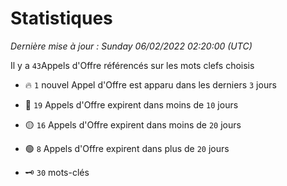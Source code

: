 # Statistiques


_Dernière mise à jour : Sunday 06/02/2022 02:20:00 (UTC)_ 

Il y a `43`Appels d'Offre référencés sur les mots clefs choisis

- 🔥 `1` nouvel Appel d'Offre est apparu dans les derniers `3` jours
- 🔴  `19` Appels d'Offre expirent dans moins de `10` jours
- 🟡  `16` Appels d'Offre expirent dans moins de `20` jours
- 🟢  `8` Appels d'Offre expirent dans plus de `20` jours

- 🗝 `30` mots-clés